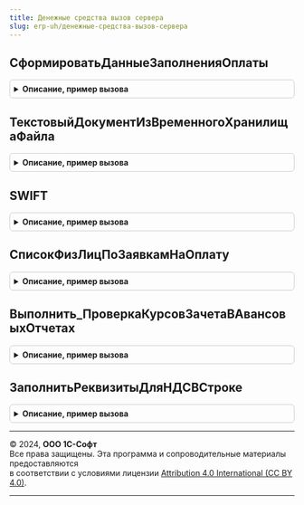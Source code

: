 ```yaml
---
title: Денежные средства вызов сервера
slug: erp-uh/денежные-средства-вызов-сервера
---
```



## СформироватьДанныеЗаполненияОплаты
<details style="margin: 1em 0; padding: 0.5em; border: 1px solid #ccc; border-radius: 6px;">

<summary style="font-weight: bold; cursor: pointer;">Описание, пример вызова</summary>

```bsl

// Формирует структуру для создания оплаты по нескольким заявкам на расходование средств
// Если в переданных заявках отличаются ключевые реквизиты шапки, выдается сообщение об ошибке.
//
// Параметры:
//    МассивСсылок   - Массив - заявки на расходование средств, по которым необходимо ввести оплату
//    ФормаОплаты - Строка - форма оплаты заявки
//    РаспределениеОплаты - Массив - строки остатков распределения оплаты.
//
// Возвращаемое значение:
//    Булево - Ложь, если в переданных заказах отличаются реквизиты шапки.
//
Функция СформироватьДанныеЗаполненияОплаты(МассивСсылок, ФормаОплаты, РаспределениеОплаты) Экспорт
```

Пример вызова
```bsl
Результат = ДенежныеСредстваВызовСервера.СформироватьДанныеЗаполненияОплаты(МассивСсылок, ФормаОплаты, РаспределениеОплаты) 
```
</details>

## ТекстовыйДокументИзВременногоХранилищаФайла
<details style="margin: 1em 0; padding: 0.5em; border: 1px solid #ccc; border-radius: 6px;">

<summary style="font-weight: bold; cursor: pointer;">Описание, пример вызова</summary>

```bsl

// Преобразует двоичные данные файла в текст
//
// Параметры:
//    АдресФайла - Строка - Адрес временного хранилища с данными файла
//    Кодировка - Строка - "DOS" или "Windows".
//
// Возвращаемое значение:
//    ТекстовыйДокумент - Текст файла.
//
Функция ТекстовыйДокументИзВременногоХранилищаФайла(АдресФайла, Кодировка) Экспорт
```

Пример вызова
```bsl
Результат = ДенежныеСредстваВызовСервера.ТекстовыйДокументИзВременногоХранилищаФайла(АдресФайла, Кодировка) 
```
</details>

## SWIFT
<details style="margin: 1em 0; padding: 0.5em; border: 1px solid #ccc; border-radius: 6px;">

<summary style="font-weight: bold; cursor: pointer;">Описание, пример вызова</summary>

```bsl

// Получает SWIFT банка
//
// Параметры:
//  Банк - СправочникСсылка.КлассификаторБанков - ссылка на банк
// Возвращаемое значение:
//  Строка - SWIFT банка.
Функция SWIFT(Банк) Экспорт
```

Пример вызова
```bsl
Результат = ДенежныеСредстваВызовСервера.SWIFT(Банк) 
```
</details>

## СписокФизЛицПоЗаявкамНаОплату
<details style="margin: 1em 0; padding: 0.5em; border: 1px solid #ccc; border-radius: 6px;">

<summary style="font-weight: bold; cursor: pointer;">Описание, пример вызова</summary>

```bsl


// Возвращает признак использования списка подотчетных лиц в документе "Заявка на расходование ДС"
//
// Параметры:
//  ЗаявкиНаОплату - Массив из ДокументСсылка.ЗаявкаНаРасходованиеДенежныхСредств - список документов "Заявка на расходование ДС"
//
// Возвращаемое значение:
//  Булево
//
Функция СписокФизЛицПоЗаявкамНаОплату(ЗаявкиНаОплату) Экспорт
```

Пример вызова
```bsl
Результат = ДенежныеСредстваВызовСервера.СписокФизЛицПоЗаявкамНаОплату(ЗаявкиНаОплату) 
```
</details>

## Выполнить_ПроверкаКурсовЗачетаВАвансовыхОтчетах
<details style="margin: 1em 0; padding: 0.5em; border: 1px solid #ccc; border-radius: 6px;">

<summary style="font-weight: bold; cursor: pointer;">Описание, пример вызова</summary>

```bsl

Функция Выполнить_ПроверкаКурсовЗачетаВАвансовыхОтчетах(Параметры) Экспорт
```

Пример вызова
```bsl
Результат = ДенежныеСредстваВызовСервера.Выполнить_ПроверкаКурсовЗачетаВАвансовыхОтчетах(Параметры) 
```
</details>

## ЗаполнитьРеквизитыДляНДСВСтроке
<details style="margin: 1em 0; padding: 0.5em; border: 1px solid #ccc; border-radius: 6px;">

<summary style="font-weight: bold; cursor: pointer;">Описание, пример вызова</summary>

```bsl

// Устанавливает признак совпдадения обекта расчетов с документом в таблице и заполняет налогообложение строки
//
// Параметры:
// 	Параметры - Структура:
//		* Ссылка - ДокументСсылка.ЗаявкаНаРасходованиеДенежныхСредств,
//			ДокументСсылка.ПриходныйКассовыйОрдер,
//			ДокументСсылка.РасходныйКассовыйОрдер,
//			ДокументСсылка.СписаниеБезналичныхДенежныхСредств,
//			ДокументСсылка.ПоступлениеБезналичныхДенежныхСредств,
//			ДокументСсылка.ОперацияПоПлатежнойКарте - Ссылка на график исполнения.
//		* НалогообложениеНСДПоумолчанию - ПеречислениеСсылка.ТипыНалогообложенияНДС - Тип налогообложения, определенный для текущего документа;
//		* ОбъектРасчетов - СправочникСсылка.ОбъектыРасчетов - Объект расчтетов.
//
// Возвращаемое значение:
// 	Структура - Новые значения строки:
//		* СтавкаНДС - СправочникСсылка.СтавкиНДС - Ставка НДС по НалогообложениюНДС;
//		* НалогообложениеНДС - ПеречислениеСсылка.ТипыНалогообложенияНДС - Тип налогобложения для строки;
//		* ОбъектРасчетовСовпадаетСДокументом - Булево - Признак совпадения объекта расчетов с документом.
//
Функция ЗаполнитьРеквизитыДляНДСВСтроке(Параметры) Экспорт
```

Пример вызова
```bsl
Результат = ДенежныеСредстваВызовСервера.ЗаполнитьРеквизитыДляНДСВСтроке(Параметры) 
```
</details>

---

© 2024, **ООО 1С-Софт**  
Все права защищены. Эта программа и сопроводительные материалы предоставляются  
в соответствии с условиями лицензии [Attribution 4.0 International (CC BY 4.0)](https://creativecommons.org/licenses/by/4.0/legalcode).

---
